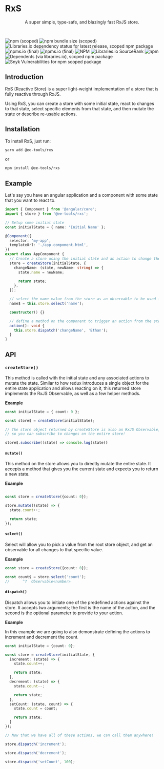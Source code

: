 # RxS

<p align="center">
  A super simple, type-safe, and blazingly fast RxJS store.
</p>
<br/>

![npm (scoped)](https://img.shields.io/npm/v/@ee-tools/rxs?style=for-the-badge)
![npm bundle size (scoped)](https://img.shields.io/bundlephobia/min/@ee-tools/rxs?style=for-the-badge)
![Libraries.io dependency status for latest release, scoped npm package](https://img.shields.io/librariesio/release/npm/@ee-tools/rxs?style=for-the-badge)
![npms.io (final)](https://img.shields.io/npms-io/quality-score/@ee-tools/rxs?style=for-the-badge)
![npms.io (final)](https://img.shields.io/npms-io/popularity-score/@ee-tools/rxs?style=for-the-badge)
![NPM](https://img.shields.io/npm/l/@ee-tools/rxs?style=for-the-badge)
![Libraries.io SourceRank](https://img.shields.io/librariesio/sourcerank/npm/@ee-tools/rxs?style=for-the-badge)
![npm](https://img.shields.io/npm/dw/@ee-tools/rxs?style=for-the-badge)
![Dependents (via libraries.io), scoped npm package](https://img.shields.io/librariesio/dependents/npm/@ee-tools/rxs?style=for-the-badge)
![Snyk Vulnerabilities for npm scoped package](https://img.shields.io/snyk/vulnerabilities/npm/@ee-tools/rxs?style=for-the-badge)


## Introduction

RxS (Reactive Store) is a super light-weight implementation of a store that is fully reactive through RxJS.

Using RxS, you can create a store with some initial state, react to changes to that state, select specific elements from that state, and then mutate the state or describe re-usable actions.

## Installation

To install RxS, just run:

```bash
yarn add @ee-tools/rxs
```

or

```bash
npm install @ee-tools/rxs
```

## Example

Let's say you have an angular application and a component with some state that you want to react to.

```typescript
import { Component } from '@angular/core';
import { store } from '@ee-tools/rxs';

// Setup some initial state
const initialState = { name: 'Initial Name' };

@Component({
  selector: 'my-app',
  templateUrl: './app.component.html',
})
export class AppComponent {
  // Create a store using the initial state and an action to change the name
  store = createStore(initialState, {
    changeName: (state, newName: string) => {
      state.name = newName;

      return state;
    },
  });

  // select the name value from the store as an observable to be used in the application
  name$ = this.store.select('name');

  constructor() {}

  // define a method on the component to trigger an action from the store
  action(): void {
    this.store.dispatch('changeName', 'Ethan');
  }
}
```

## API

### `createStore()`

This method is called with the initial state and any associated actions to mutate the state. Similar to how redux introduces a single object for the entire state application and allows reacting on it, this returned store implements the RxJS Observable, as well as a few helper methods.

**Example**

```typescript
const initialState = { count: 0 };

const store$ = createStore(initialState);

// The store object returned by createStore is also an RxJS Observable, 
// so you can subscribe to changes on the entire store!

store$.subscribe((state) => console.log(state))
```

#### `mutate()` 

This method on the store allows you to directly mutate the entire state. It accepts a method that gives you the current state and expects you to return a new state.

**Example**

```typescript

const store = createStore({count: 0});

store.mutate((state) => {
  state.count++;

  return state;
});
```

#### `select()`

Select will allow you to pick a value from the root store object, and get an observable for all changes to that specific value.

**Example**

```typescript
const store = createStore({count: 0});

const count$ = store.select('count');
//      ^?  Observable<number>
```

#### `dispatch()`

Dispatch allows you to initiate one of the predefined actions against the store. It accepts two arguments; the first is the name of the action, and the second is the optional parameter to provide to your action.

**Example**

In this example we are going to also demonstrate defining the actions to increment and decrement the count.

```typescript
const initialState = {count: 0};

const store = createStore(initialState, {
  increment: (state) => {
    state.count++;

    return state;
  },
  decrement: (state) => {
    state.count--;

    return state;
  },
  setCount: (state, count) => {
    state.count = count;

    return state;
  }
});

// Now that we have all of these actions, we can call them anywhere!

store.dispatch('increment');

store.dispatch('decrement');

store.dispatch('setCount', 100);

```
